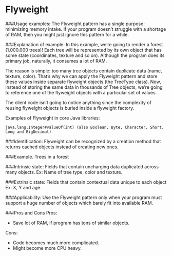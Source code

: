 # Flyweight

###Usage examples: 
The Flyweight pattern has a single purpose: minimizing memory intake. 
If your program doesn’t struggle with a shortage of RAM, then you might just ignore this pattern for a while.

###Explanation of example:
In this example, we’re going to render a forest (1.000.000 trees)! 
Each tree will be represented by its own object that has some state (coordinates, texture and so on). 
Although the program does its primary job, naturally, it consumes a lot of RAM.

The reason is simple: too many tree objects contain duplicate data (name, texture, color). 
That’s why we can apply the Flyweight pattern and store these values inside separate flyweight objects (the TreeType class). 
Now, instead of storing the same data in thousands of Tree objects, 
we’re going to reference one of the flyweight objects with a particular set of values.

The client code isn’t going to notice anything since the complexity of reusing flyweight objects 
is buried inside a flyweight factory.

Examples of Flyweight in core Java libraries:

    java.lang.Integer#valueOf(int) (also Boolean, Byte, Character, Short, Long and BigDecimal)

###Identification: 
Flyweight can be recognized by a creation method that returns cached objects instead of creating new ones.

###Example. 
Trees in a forest

###Intrinsic state:
Fields that contain uncharging data duplicated across many objects. 
Ex: Name of tree type, color and texture.

###Extrinsic state:
Fields that contain contextual data unique to each object
Ex: X, Y and age.

###Applicability:
 Use the Flyweight pattern only when your program must support a huge number of objects 
 which barely fit into available RAM.
 

###Pros and Cons
Pros:
- Save lot of RAM, if program has tons of similar objects.

Cons:
- Code becomes much more complicated.
- Might become more CPU heavy.